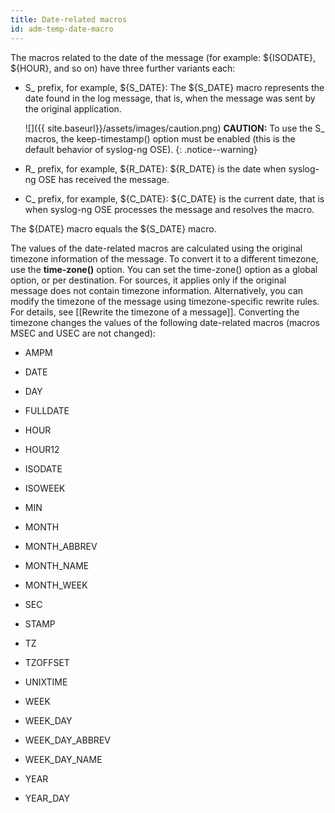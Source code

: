 ```yaml
---
title: Date-related macros
id: adm-temp-date-macro
---
```


The macros related to the date of the message (for example: ${ISODATE},
${HOUR}, and so on) have three further variants each:

- S_ prefix, for example, ${S_DATE}: The ${S_DATE} macro
    represents the date found in the log message, that is, when the
    message was sent by the original application.

    ![]({{ site.baseurl}}/assets/images/caution.png) **CAUTION:**
    To use the S\_ macros, the keep-timestamp() option must be enabled
    (this is the default behavior of syslog-ng OSE).
    {: .notice--warning}

- R_ prefix, for example, ${R_DATE}: ${R_DATE} is the date when
    syslog-ng OSE has received the message.

- C_ prefix, for example, ${C_DATE}: ${C_DATE} is the current
    date, that is when syslog-ng OSE processes the message and resolves
    the macro.

The ${DATE} macro equals the ${S_DATE} macro.

The values of the date-related macros are calculated using the original
timezone information of the message. To convert it to a different
timezone, use the **time-zone()** option. You can set the time-zone()
option as a global option, or per destination. For sources, it applies
only if the original message does not contain timezone information.
Alternatively, you can modify the timezone of the message using
timezone-specific rewrite rules. For details, see
[[Rewrite the timezone of a message]].
Converting the timezone changes the values of the following date-related
macros (macros MSEC and USEC are not changed):

- AMPM

- DATE

- DAY

- FULLDATE

- HOUR

- HOUR12

- ISODATE

- ISOWEEK

- MIN

- MONTH

- MONTH_ABBREV

- MONTH_NAME

- MONTH_WEEK

- SEC

- STAMP

- TZ

- TZOFFSET

- UNIXTIME

- WEEK

- WEEK_DAY

- WEEK_DAY_ABBREV

- WEEK_DAY_NAME

- YEAR

- YEAR_DAY
